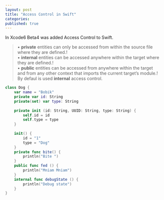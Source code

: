 ```yaml
---
layout: post
title: "Access Control in Swift"
categories:
published: true
---
```


In Xcode6 Beta4 was added Access Control to Swift.  
> • **private** entities can only be accessed from within the source file where they are defined.!    • **internal** entities can be accessed anywhere within the target where they are defined.!    • **public** entities can be accessed from anywhere within the target and from any other context that imports the current target’s module.!  By defaul is used **internal** access control.

``` swiftclass Dog {
    var name = "Bobik"
    private var id: String
    private(set) var type: String
    
    private init (id: String, UUID: String, type: String) {
        self.id = id
        self.type = type
    }
    
    init() {
        id = "1"
        type = "Dog"
    }
    private func bite() {
        println("Bite ")
    }
    public func fed () {
        println("Mniam Mniam")
    }
    internal func debugState () {
        println("Debug state")
    }
}
```